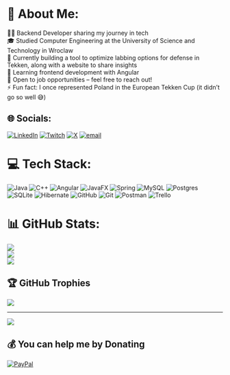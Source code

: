 # 💫 About Me:
🧑‍💼 Backend Developer sharing my journey in tech<br>🎓 Studied Computer Engineering at the University of Science and Technology in Wroclaw<br>🔭 Currently building a tool to optimize labbing options for defense in Tekken, along with a website to share insights<br>🌱 Learning frontend development with Angular<br>💬 Open to job opportunities – feel free to reach out!<br>⚡ Fun fact: I once represented Poland in the European Tekken Cup (it didn’t go so well 😅)


## 🌐 Socials:
[![LinkedIn](https://img.shields.io/badge/LinkedIn-%230077B5.svg?logo=linkedin&logoColor=white)](https://linkedin.com/in/jan-kucharski-466484321/) [![Twitch](https://img.shields.io/badge/Twitch-%239146FF.svg?logo=Twitch&logoColor=white)](https://twitch.tv/jaskarnet) [![X](https://img.shields.io/badge/X-black.svg?logo=X&logoColor=white)](https://x.com/Jaskarnet) [![email](https://img.shields.io/badge/Email-D14836?logo=gmail&logoColor=white)](mailto:jankucharski99@gmail.com) 

# 💻 Tech Stack:
![Java](https://img.shields.io/badge/java-%23ED8B00.svg?style=for-the-badge&logo=openjdk&logoColor=white) ![C++](https://img.shields.io/badge/c++-%2300599C.svg?style=for-the-badge&logo=c%2B%2B&logoColor=white) ![Angular](https://img.shields.io/badge/angular-%23DD0031.svg?style=for-the-badge&logo=angular&logoColor=white) ![JavaFX](https://img.shields.io/badge/javafx-%23FF0000.svg?style=for-the-badge&logo=javafx&logoColor=white) ![Spring](https://img.shields.io/badge/spring-%236DB33F.svg?style=for-the-badge&logo=spring&logoColor=white) ![MySQL](https://img.shields.io/badge/mysql-4479A1.svg?style=for-the-badge&logo=mysql&logoColor=white) ![Postgres](https://img.shields.io/badge/postgres-%23316192.svg?style=for-the-badge&logo=postgresql&logoColor=white) ![SQLite](https://img.shields.io/badge/sqlite-%2307405e.svg?style=for-the-badge&logo=sqlite&logoColor=white) ![Hibernate](https://img.shields.io/badge/Hibernate-59666C?style=for-the-badge&logo=Hibernate&logoColor=white) ![GitHub](https://img.shields.io/badge/github-%23121011.svg?style=for-the-badge&logo=github&logoColor=white) ![Git](https://img.shields.io/badge/git-%23F05033.svg?style=for-the-badge&logo=git&logoColor=white) ![Postman](https://img.shields.io/badge/Postman-FF6C37?style=for-the-badge&logo=postman&logoColor=white) ![Trello](https://img.shields.io/badge/Trello-%23026AA7.svg?style=for-the-badge&logo=Trello&logoColor=white)
# 📊 GitHub Stats:
![](https://github-readme-stats.vercel.app/api?username=Jaskarnet&theme=dark&hide_border=false&include_all_commits=false&count_private=false)<br/>
![](https://nirzak-streak-stats.vercel.app/?user=Jaskarnet&theme=dark&hide_border=false)<br/>
![](https://github-readme-stats.vercel.app/api/top-langs/?username=Jaskarnet&theme=dark&hide_border=false&include_all_commits=false&count_private=false&layout=compact)

## 🏆 GitHub Trophies
![](https://github-profile-trophy.vercel.app/?username=Jaskarnet&theme=radical&no-frame=false&no-bg=true&margin-w=4)

---
[![](https://visitcount.itsvg.in/api?id=Jaskarnet&icon=0&color=0)](https://visitcount.itsvg.in)

  ## 💰 You can help me by Donating
  [![PayPal](https://img.shields.io/badge/PayPal-00457C?style=for-the-badge&logo=paypal&logoColor=white)](https://paypal.me/Jaskarnet) 

  
<!-- Proudly created with GPRM ( https://gprm.itsvg.in ) -->
